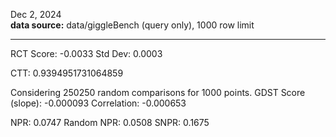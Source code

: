 Dec 2, 2024  
**data source:** data/giggleBench (query only), 1000 row limit

---

RCT Score: -0.0033
Std Dev: 0.0003

CTT: 0.9394951731064859

Considering 250250 random comparisons for 1000 points.
GDST Score (slope): -0.000093
Correlation: -0.000653

NPR: 0.0747
Random NPR: 0.0508
SNPR: 0.1675
